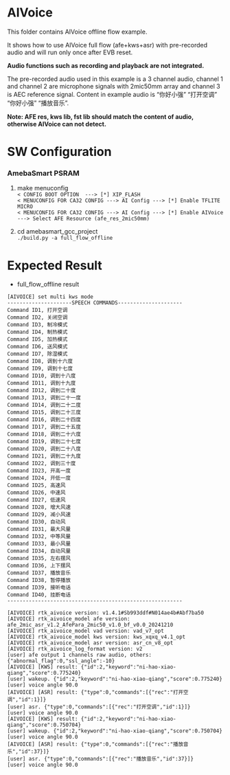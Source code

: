 # AIVoice

This folder contains AIVoice offline flow example.

It shows how to use AIVoice full flow (afe+kws+asr) with pre-recorded audio and will run only once after EVB reset.

**Audio functions such as recording and playback are not integrated.**

The pre-recorded audio used in this example is a 3 channel audio, channel 1 and channel 2 are microphone signals with 2mic50mm array and channel 3 is AEC reference signal. Content in example audio is “你好小强” “打开空调” “你好小强” “播放音乐”.

**Note: AFE res, kws lib, fst lib should match the content of audio, otherwise AIVoice can not detect.**

# SW Configuration
### AmebaSmart PSRAM

1. make menuconfig  
```< CONFIG BOOT OPTION  ---> [*] XIP_FLASH ```  
```< MENUCONFIG FOR CA32 CONFIG ---> AI Config ---> [*] Enable TFLITE MICRO```  
```< MENUCONFIG FOR CA32 CONFIG ---> AI Config ---> [*] Enable AIVoice  ---> Select AFE Resource (afe_res_2mic50mm)```

2. cd amebasmart_gcc_project  
```./build.py -a full_flow_offline```

# Expected Result
* full_flow_offline result
```
[AIVOICE] set multi kws mode
---------------------SPEECH COMMANDS---------------------
Command ID1, 打开空调
Command ID2, 关闭空调
Command ID3, 制冷模式
Command ID4, 制热模式
Command ID5, 加热模式
Command ID6, 送风模式
Command ID7, 除湿模式
Command ID8, 调到十六度
Command ID9, 调到十七度
Command ID10, 调到十八度
Command ID11, 调到十九度
Command ID12, 调到二十度
Command ID13, 调到二十一度
Command ID14, 调到二十二度
Command ID15, 调到二十三度
Command ID16, 调到二十四度
Command ID17, 调到二十五度
Command ID18, 调到二十六度
Command ID19, 调到二十七度
Command ID20, 调到二十八度
Command ID21, 调到二十九度
Command ID22, 调到三十度
Command ID23, 开高一度
Command ID24, 开低一度
Command ID25, 高速风
Command ID26, 中速风
Command ID27, 低速风
Command ID28, 增大风速
Command ID29, 减小风速
Command ID30, 自动风
Command ID31, 最大风量
Command ID32, 中等风量
Command ID33, 最小风量
Command ID34, 自动风量
Command ID35, 左右摆风
Command ID36, 上下摆风
Command ID37, 播放音乐
Command ID38, 暂停播放
Command ID39, 接听电话
Command ID40, 挂断电话
---------------------------------------------------------

[AIVOICE] rtk_aivoice version: v1.4.1#Sb993ddf#N014ae4b#Abf7ba50
[AIVOICE] rtk_aivoice_model afe version: afe_2mic_asr_v1.2_AfePara_2mic50_v1.0_bf_v0.0_20241210
[AIVOICE] rtk_aivoice_model vad version: vad_v7_opt
[AIVOICE] rtk_aivoice_model kws version: kws_xqxq_v4.1_opt
[AIVOICE] rtk_aivoice_model asr version: asr_cn_v8_opt
[AIVOICE] rtk_aivoice_log_format version: v2
[user] afe output 1 channels raw audio, others: {"abnormal_flag":0,"ssl_angle":-10}
[AIVOICE] [KWS] result: {"id":2,"keyword":"ni-hao-xiao-qiang","score":0.775240}
[user] wakeup. {"id":2,"keyword":"ni-hao-xiao-qiang","score":0.775240}
[user] voice angle 90.0
[AIVOICE] [ASR] result: {"type":0,"commands":[{"rec":"打开空调","id":1}]}
[user] asr. {"type":0,"commands":[{"rec":"打开空调","id":1}]}
[user] voice angle 90.0
[AIVOICE] [KWS] result: {"id":2,"keyword":"ni-hao-xiao-qiang","score":0.750704}
[user] wakeup. {"id":2,"keyword":"ni-hao-xiao-qiang","score":0.750704}
[user] voice angle 90.0
[AIVOICE] [ASR] result: {"type":0,"commands":[{"rec":"播放音乐","id":37}]}
[user] asr. {"type":0,"commands":[{"rec":"播放音乐","id":37}]}
[user] voice angle 90.0
```
